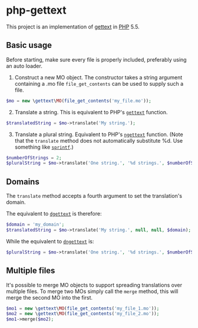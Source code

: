 php-gettext
===========
This project is an implementation of [gettext](https://www.gnu.org/software/gettext/) in [PHP](https://secure.php.net/) 5.5.

Basic usage
-----------
Before starting, make sure every file is properly included, preferably using an auto loader.

1. Construct a new MO object. The constructor takes a string argument containing a .mo file `file_get_contents` can be used to supply such a file.

  ```php
$mo = new \gettext\MO(file_get_contents('my_file.mo'));
```
2. Translate a string. This is equivalent to PHP's [`gettext`](https://secure.php.net/manual/en/function.gettext.php) function.

  ```php
$translatedString = $mo->translate('My string.');
```
3. Translate a plural string. Equivalent to PHP's [`ngettext`](https://secure.php.net/manual/en/function.ngettext.php) function. (Note that the `translate` method does not automatically substitute %d. Use something like [`sprintf`](https://secure.php.net/manual/en/function.sprintf.php).)

  ```php
$numberOfStrings = 2;
$pluralString = $mo->translate('One string.', '%d strings.', $numberOfStrings);
```

Domains
-------
The `translate` method accepts a fourth argument to set the translation's domain.

The equivalent to [`dgettext`](https://secure.php.net/manual/en/function.dgettext.php) is therefore:
```php
$domain = 'my_domain';
$translatedString = $mo->translate('My string.', null, null, $domain);
```
While the equivalent to [`dngettext`](https://secure.php.net/manual/en/function.dngettext.php) is:
```php
$pluralString = $mo->translate('One string.', '%d strings.', $numberOfStrings, $domain);
```

Multiple files
--------------
It's possible to merge MO objects to support spreading translations over multiple files. To merge two MOs simply call the `merge` method, this will merge the second MO into the first.
```php
$mo1 = new \gettext\MO(file_get_contents('my_file_1.mo'));
$mo2 = new \gettext\MO(file_get_contents('my_file_2.mo'));
$mo1->merge($mo2);
```
